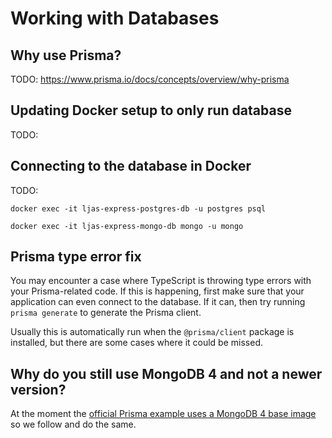 # Working with Databases

## Why use Prisma?

TODO:
https://www.prisma.io/docs/concepts/overview/why-prisma

## Updating Docker setup to only run database

TODO:

## Connecting to the database in Docker

TODO:

```
docker exec -it ljas-express-postgres-db -u postgres psql
```

```
docker exec -it ljas-express-mongo-db mongo -u mongo
```

## Prisma type error fix

You may encounter a case where TypeScript is throwing type errors with your Prisma-related code. If this is happening, first make sure that your application can even connect to the database. If it can, then try running `prisma generate` to generate the Prisma client.

Usually this is automatically run when the `@prisma/client` package is installed, but there are some cases where it could be missed.

## Why do you still use MongoDB 4 and not a newer version?

At the moment the [official Prisma example uses a MongoDB 4 base image](https://github.com/prisma/prisma/blob/main/docker/mongodb_replica/Dockerfile) so we follow and do the same.
